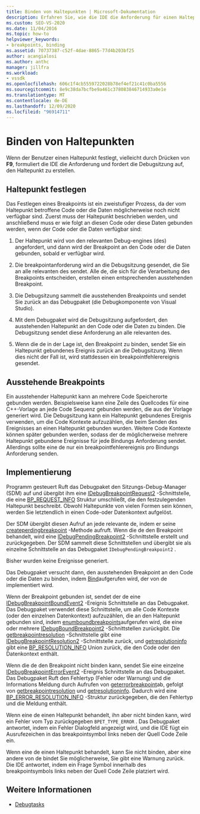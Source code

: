 ```yaml
---
title: Binden von Haltepunkten | Microsoft-Dokumentation
description: Erfahren Sie, wie die IDE die Anforderung für einen Haltepunkt formuliert und die Debugsitzung anfordert, den Breakpoint zu erstellen, wenn ein Benutzer einen Haltepunkt festlegt.
ms.custom: SEO-VS-2020
ms.date: 11/04/2016
ms.topic: how-to
helpviewer_keywords:
- breakpoints, binding
ms.assetid: 70737387-c52f-4dae-8865-77d4b203bf25
author: acangialosi
ms.author: anthc
manager: jillfra
ms.workload:
- vssdk
ms.openlocfilehash: 606c1f4cb5559722028b78ef4ef21c41c0ba5556
ms.sourcegitcommit: 8e9c38da7bcfbe9a461c378083846714933a0e1e
ms.translationtype: MT
ms.contentlocale: de-DE
ms.lasthandoff: 12/09/2020
ms.locfileid: "96914711"
---
```

# <a name="bind-breakpoints"></a>Binden von Haltepunkten
Wenn der Benutzer einen Haltepunkt festlegt, vielleicht durch Drücken von **F9**, formuliert die IDE die Anforderung und fordert die Debugsitzung auf, den Haltepunkt zu erstellen.

## <a name="set-a-breakpoint"></a>Haltepunkt festlegen
 Das Festlegen eines Breakpoints ist ein zweistufiger Prozess, da der vom Haltepunkt betroffene Code oder die Daten möglicherweise noch nicht verfügbar sind. Zuerst muss der Haltepunkt beschrieben werden, und anschließend muss er wie folgt an diesen Code oder diese Daten gebunden werden, wenn der Code oder die Daten verfügbar sind:

1. Der Haltepunkt wird von den relevanten Debug-engines (des) angefordert, und dann wird der Breakpoint an den Code oder die Daten gebunden, sobald er verfügbar wird.

2. Die breakpointanforderung wird an die Debugsitzung gesendet, die Sie an alle relevanten des sendet. Alle de, die sich für die Verarbeitung des Breakpoints entscheiden, erstellen einen entsprechenden ausstehenden Breakpoint.

3. Die Debugsitzung sammelt die ausstehenden Breakpoints und sendet Sie zurück an das Debugpaket (die Debugkomponente von Visual Studio).

4. Mit dem Debugpaket wird die Debugsitzung aufgefordert, den ausstehenden Haltepunkt an den Code oder die Daten zu binden. Die Debugsitzung sendet diese Anforderung an alle relevanten des.

5. Wenn die de in der Lage ist, den Breakpoint zu binden, sendet Sie ein Haltepunkt gebundenes Ereignis zurück an die Debugsitzung. Wenn dies nicht der Fall ist, wird stattdessen ein breakpointfehlerereignis gesendet.

## <a name="pending-breakpoints"></a>Ausstehende Breakpoints
 Ein ausstehender Haltepunkt kann an mehrere Code Speicherorte gebunden werden. Beispielsweise kann eine Zeile des Quellcodes für eine C++-Vorlage an jede Code Sequenz gebunden werden, die aus der Vorlage generiert wird. Die Debugsitzung kann ein Haltepunkt gebundenes Ereignis verwenden, um die Code Kontexte aufzuzählen, die beim Senden des Ereignisses an einen Haltepunkt gebunden wurden. Weitere Code Kontexte können später gebunden werden, sodass der de möglicherweise mehrere Haltepunkt gebundene Ereignisse für jede Bindungs Anforderung sendet. Allerdings sollte eine de nur ein breakpointfehlerereignis pro Bindungs Anforderung senden.

## <a name="implementation"></a>Implementierung
 Programm gesteuert Ruft das Debugpaket den Sitzungs-Debug-Manager (SDM) auf und übergibt ihm eine [IDebugBreakpointRequest2](../../extensibility/debugger/reference/idebugbreakpointrequest2.md) -Schnittstelle, die eine [BP_REQUEST_INFO](../../extensibility/debugger/reference/bp-request-info.md) Struktur umschließt, die den festzulegenden Haltepunkt beschreibt. Obwohl Haltepunkte von vielen Formen sein können, werden Sie letztendlich in einen Code-oder Datenkontext aufgelöst.

 Der SDM übergibt diesen Aufruf an jede relevante de, indem er seine [createperdingbreakpoint](../../extensibility/debugger/reference/idebugengine2-creatependingbreakpoint.md) -Methode aufruft. Wenn die de den Breakpoint behandelt, wird eine [IDebugPendingBreakpoint2](../../extensibility/debugger/reference/idebugpendingbreakpoint2.md) -Schnittstelle erstellt und zurückgegeben. Der SDM sammelt diese Schnittstellen und übergibt sie als einzelne Schnittstelle an das Debugpaket `IDebugPendingBreakpoint2` .

 Bisher wurden keine Ereignisse generiert.

 Das Debugpaket versucht dann, den ausstehenden Breakpoint an den Code oder die Daten zu binden, indem [Bind](../../extensibility/debugger/reference/idebugpendingbreakpoint2-bind.md)aufgerufen wird, der von de implementiert wird.

 Wenn der Breakpoint gebunden ist, sendet der de eine [IDebugBreakpointBoundEvent2](../../extensibility/debugger/reference/idebugbreakpointboundevent2.md) -Ereignis Schnittstelle an das Debugpaket. Das Debugpaket verwendet diese Schnittstelle, um alle Code Kontexte (oder den einzelnen Datenkontext) aufzuzählen, die an den Haltepunkt gebunden sind, indem [enumboundbreakpoints](../../extensibility/debugger/reference/idebugbreakpointboundevent2-enumboundbreakpoints.md)aufgerufen wird, die eine oder mehrere [IDebugBoundBreakpoint2](../../extensibility/debugger/reference/idebugboundbreakpoint2.md) -Schnittstellen zurückgibt. Die [getbreakpointresolution](../../extensibility/debugger/reference/idebugboundbreakpoint2-getbreakpointresolution.md) -Schnittstelle gibt eine [IDebugBreakpointResolution2](../../extensibility/debugger/reference/idebugbreakpointresolution2.md) -Schnittstelle zurück, und [getresolutioninfo](../../extensibility/debugger/reference/idebugbreakpointresolution2-getresolutioninfo.md) gibt eine [BP_RESOLUTION_INFO](../../extensibility/debugger/reference/bp-resolution-info.md) Union zurück, die den Code oder den Datenkontext enthält.

 Wenn die de den Breakpoint nicht binden kann, sendet Sie eine einzelne [IDebugBreakpointErrorEvent2](../../extensibility/debugger/reference/idebugbreakpointerrorevent2.md) -Ereignis Schnittstelle an das Debugpaket. Das Debugpaket Ruft den Fehlertyp (Fehler oder Warnung) und die Informations Meldung durch Aufrufen von [geterrorbreakpoint](../../extensibility/debugger/reference/idebugbreakpointerrorevent2-geterrorbreakpoint.md)ab, gefolgt von [getbreakpointresolution](../../extensibility/debugger/reference/idebugerrorbreakpoint2-getbreakpointresolution.md) und [getresolutioninfo](../../extensibility/debugger/reference/idebugerrorbreakpointresolution2-getresolutioninfo.md). Dadurch wird eine [BP_ERROR_RESOLUTION_INFO](../../extensibility/debugger/reference/bp-error-resolution-info.md) -Struktur zurückgegeben, die den Fehlertyp und die Meldung enthält.

 Wenn eine de einen Haltepunkt behandelt, ihn aber nicht binden kann, wird ein Fehler vom Typ zurückgegeben `BPET_TYPE_ERROR` . Das Debugpaket antwortet, indem ein Fehler Dialogfeld angezeigt wird, und die IDE fügt ein Ausrufezeichen in das breakpointsymbol links neben der Quell Code Zeile ein.

 Wenn eine de einen Haltepunkt behandelt, kann Sie nicht binden, aber eine andere von de bindet Sie möglicherweise, Sie gibt eine Warnung zurück. Die IDE antwortet, indem ein Frage Symbol innerhalb des breakpointsymbols links neben der Quell Code Zeile platziert wird.

## <a name="see-also"></a>Weitere Informationen
- [Debugtasks](../../extensibility/debugger/debugging-tasks.md)
